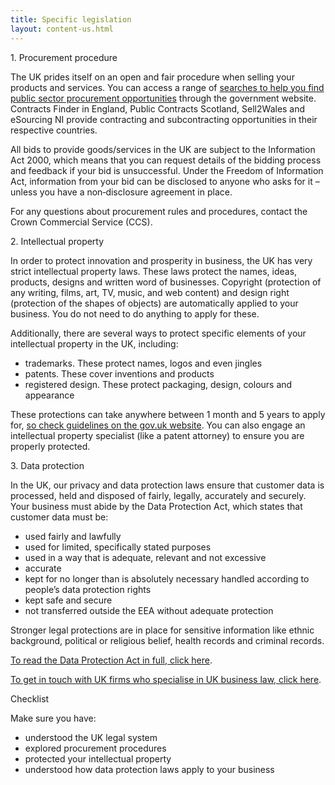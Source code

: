```yaml
---
title: Specific legislation
layout: content-us.html
---
```


<p>1. Procurement procedure</p>
    
The UK prides itself on an open and fair procedure when selling your products and services. You can access a range of [searches to help you find public sector procurement opportunities](https://www.gov.uk/tendering-for-public-sector-contracts/overview) through the government website. Contracts Finder in England, Public Contracts Scotland, Sell2Wales and eSourcing NI provide contracting and subcontracting opportunities in their respective countries.
    
All bids to provide goods/services in the UK are subject to the Information Act 2000, which means that you can request details of the bidding process and feedback if your bid is unsuccessful. Under the Freedom of Information Act, information from your bid can be disclosed to anyone who asks for it – unless you have a non‐disclosure agreement in place. 
    
For any questions about procurement rules and procedures, contact the Crown Commercial Service (CCS). 
    
<p>2. Intellectual property</p>
    
In order to protect innovation and prosperity in business, the UK has very strict intellectual property laws. These laws protect the names, ideas, products, designs and written word of businesses. Copyright (protection of any writing, films, art, TV, music, and web content) and design right (protection of the shapes of objects) are automatically applied to your business. You do not need to do anything to apply for these.
    
Additionally, there are several ways to protect specific elements of your intellectual property in the UK, including:  
    
- trademarks. These protect names, logos and even jingles
- patents. These cover inventions and products
- registered design. These protect packaging, design, colours and appearance
    
These protections can take anywhere between 1 month and 5 years to apply for, [so check guidelines on the gov.uk website](https://www.gov.uk/intellectual-property-an-overview/protect-your-intellectual-property). You can also engage an intellectual property specialist (like a patent attorney) to ensure you are properly protected. 
    
<p>3. Data protection</p>
    
In the UK, our privacy and data protection laws ensure that customer data is processed, held and disposed of fairly, legally, accurately and securely. Your business must abide by the Data Protection Act, which states that customer data must be: 
    
* used fairly and lawfully
* used for limited, specifically stated purposes
* used in a way that is adequate, relevant and not excessive
* accurate
* kept for no longer than is absolutely necessary handled according to people’s data protection rights
* kept safe and secure
* not transferred outside the EEA without adequate protection
    
Stronger legal protections are in place for sensitive information like ethnic background, political or religious belief, health records and criminal records.
     
[To read the Data Protection Act in full, click here](http://www.legislation.gov.uk/ukpga/1998/29/contents).
     
[To get in touch with UK firms who specialise in UK business law, click here](https://www.gov.uk/government/uploads/system/uploads/attachment_data/file/524056/Investor_Support_Directory_of_UK_Advisory_Network_May_2016.pdf).

Checklist

Make sure you have:

- understood the UK legal system
- explored procurement procedures
- protected your intellectual property
- understood how data protection laws apply to your business